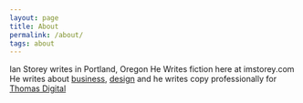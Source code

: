 ```yaml
---
layout: page
title: About
permalink: /about/
tags: about
---
```


Ian Storey writes in Portland, Oregon
He Writes fiction here at imstorey.com
He writes about <a href= "https://medium.com/@storeyarc">business</a>, <a href="https://www.thestoreysofar.com/">design</a>
and he writes copy professionally for <a href= "https://thomasdigital.com/">Thomas Digital</a>
